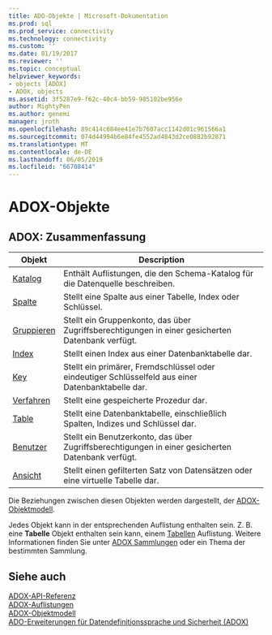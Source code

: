 ```yaml
---
title: ADO-Objekte | Microsoft-Dokumentation
ms.prod: sql
ms.prod_service: connectivity
ms.technology: connectivity
ms.custom: ''
ms.date: 01/19/2017
ms.reviewer: ''
ms.topic: conceptual
helpviewer_keywords:
- objects [ADOX]
- ADOX, objects
ms.assetid: 3f5287e9-f62c-40c4-bb59-985102be956e
author: MightyPen
ms.author: genemi
manager: jroth
ms.openlocfilehash: 89c414c684ee41e7b7607acc1142d01c961566a1
ms.sourcegitcommit: 074d44994b6e84fe4552ad4843d2ce0882b92871
ms.translationtype: MT
ms.contentlocale: de-DE
ms.lasthandoff: 06/05/2019
ms.locfileid: "66708414"
---
```

# <a name="adox-objects"></a>ADOX-Objekte
## <a name="adox-object-summary"></a>ADOX: Zusammenfassung  
  
|Objekt|Description|  
|------------|-----------------|  
|[Katalog](../../../ado/reference/adox-api/catalog-object-adox.md)|Enthält Auflistungen, die den Schema-Katalog für die Datenquelle beschreiben.|  
|[Spalte](../../../ado/reference/adox-api/column-object-adox.md)|Stellt eine Spalte aus einer Tabelle, Index oder Schlüssel.|  
|[Gruppieren](../../../ado/reference/adox-api/group-object-adox.md)|Stellt ein Gruppenkonto, das über Zugriffsberechtigungen in einer gesicherten Datenbank verfügt.|  
|[Index](../../../ado/reference/adox-api/index-object-adox.md)|Stellt einen Index aus einer Datenbanktabelle dar.|  
|[Key](../../../ado/reference/adox-api/key-object-adox.md)|Stellt ein primärer, Fremdschlüssel oder eindeutiger Schlüsselfeld aus einer Datenbanktabelle dar.|  
|[Verfahren](../../../ado/reference/adox-api/procedure-object-adox.md)|Stellt eine gespeicherte Prozedur dar.|  
|[Table](../../../ado/reference/adox-api/table-object-adox.md)|Stellt eine Datenbanktabelle, einschließlich Spalten, Indizes und Schlüssel dar.|  
|[Benutzer](../../../ado/reference/adox-api/user-object-adox.md)|Stellt ein Benutzerkonto, das über Zugriffsberechtigungen in einer gesicherten Datenbank verfügt.|  
|[Ansicht](../../../ado/reference/adox-api/view-object-adox.md)|Stellt einen gefilterten Satz von Datensätzen oder eine virtuelle Tabelle dar.|  
  
 Die Beziehungen zwischen diesen Objekten werden dargestellt, der [ADOX-Objektmodell](../../../ado/reference/adox-api/adox-object-model.md).  
  
 Jedes Objekt kann in der entsprechenden Auflistung enthalten sein. Z. B. eine **Tabelle** Objekt enthalten sein kann, einem [Tabellen](../../../ado/reference/adox-api/tables-collection-adox.md) Auflistung. Weitere Informationen finden Sie unter [ADOX Sammlungen](../../../ado/reference/adox-api/adox-collections.md) oder ein Thema der bestimmten Sammlung.  
  
## <a name="see-also"></a>Siehe auch  
 [ADOX-API-Referenz](../../../ado/reference/adox-api/adox-api-reference.md)   
 [ADOX-Auflistungen](../../../ado/reference/adox-api/adox-collections.md)   
 [ADOX-Objektmodell](../../../ado/reference/adox-api/adox-object-model.md)   
 [ADO-Erweiterungen für Datendefinitionssprache und Sicherheit (ADOX)](../../../ado/guide/extensions/ado-extensions-for-data-definition-language-and-security-adox.md)
